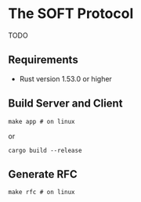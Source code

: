 # The SOFT Protocol

TODO

## Requirements
- Rust version 1.53.0 or higher

## Build Server and Client
```
make app # on linux
```
or
```
cargo build --release
```

## Generate RFC
```
make rfc # on linux
```
